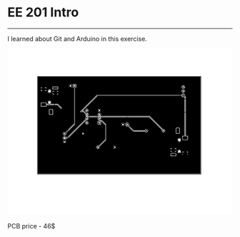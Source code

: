 # EE 201 Intro
- - -
I learned about Git and Arduino in this exercise.

![image info](./PCBPicture.png)

PCB price - 46$